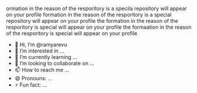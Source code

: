 ormation in the reason of the resporitory is a specila repository will appear on your profile
formation in the reason of the resporitory is a special repository will appear on your profile
the formation in the reason of the resporitory is  special will appear on your profile
the formaation in the reason of the resporitory is special will appear on your profile
- 👋 Hi, I’m @ramyarevu
- 👀 I’m interested in ...
- 🌱 I’m currently learning ...
- 💞️ I’m looking to collaborate on ...
- 📫 How to reach me ...
- 😄 Pronouns: ...
- ⚡ Fun fact: ...

<!---
ramyarevu/ramyarevu is a ✨ special ✨ repository because its `README.md` (this file) appears on your GitHub profile.
You can click the Preview link to take a look at your changes.
--->
